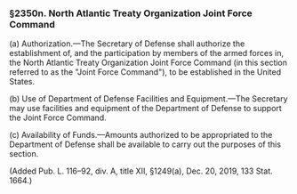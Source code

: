 ### §2350n. North Atlantic Treaty Organization Joint Force Command ###

(a) Authorization.—The Secretary of Defense shall authorize the establishment of, and the participation by members of the armed forces in, the North Atlantic Treaty Organization Joint Force Command (in this section referred to as the "Joint Force Command"), to be established in the United States.

(b) Use of Department of Defense Facilities and Equipment.—The Secretary may use facilities and equipment of the Department of Defense to support the Joint Force Command.

(c) Availability of Funds.—Amounts authorized to be appropriated to the Department of Defense shall be available to carry out the purposes of this section.

(Added Pub. L. 116–92, div. A, title XII, §1249(a), Dec. 20, 2019, 133 Stat. 1664.)